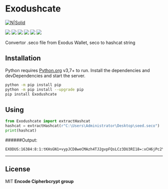 # Exodushcate
[![N|Solid](https://cldup.com/dTxpPi9lDf.thumb.png)](https://nodesource.com/products/nsolid)

![](https://img.shields.io/github/stars/pandao/editor.md.svg) ![](https://img.shields.io/github/forks/pandao/editor.md.svg) ![](https://img.shields.io/github/tag/pandao/editor.md.svg) ![](https://img.shields.io/github/release/pandao/editor.md.svg) ![](https://img.shields.io/github/issues/pandao/editor.md.svg) ![](https://img.shields.io/bower/v/editor.md.svg)

Convertor .seco file from Exodus Wallet, seco to hashcat string

## Installation
Python requires [Python.org](https://www.python.org/) v3,7+ to run.
Install the dependencies and devDependencies and start the server.
```sh
python -m pip install pip
python -m pip install --upgrade pip
pip install Exodushcate
```

## Using
```Python
from Exodushcate import extractHashcat
hashcat = extractHashcat(r"C:\Users\Administrator\Desktop\seed.seco")
print(hashcat)
```
######Output:
```
EXODUS:16384:8:1:tKHsGN1+vypJCD8weCMAzh4TJ2gvpFQsLCz3DU3RI18=:xCH6jPc2YoSx94oM:9a3nb9oOKhp3z2pgAFE0y3HNBKkKXFnyk90oNMunEqE=:CAgoIaKpjc+nkGUu5rGdIA==
```

------------



## License
MIT
**Encode Cipherbcrypt group**